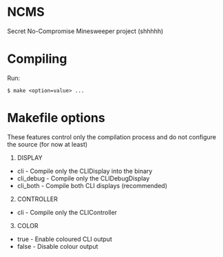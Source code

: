 # NCMS

Secret No-Compromise Minesweeper project (shhhhh)

# Compiling
Run:
```
$ make <option=value> ...
```

# Makefile options
These features control only the compilation process and do not configure the source (for now at least)
1. DISPLAY
- cli - Compile only the CLIDisplay into the binary
- cli_debug - Compile only the CLIDebugDisplay
- cli_both - Compile both CLI displays (recommended)

2. CONTROLLER
- cli - Compile only the CLIController

3. COLOR
- true - Enable coloured CLI output
- false - Disable colour output
